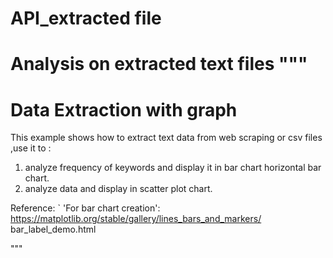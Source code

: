 # API_extracted file
 Analysis on extracted text files
"""
==============
Data Extraction with graph
==============

This example shows how to extract text data from web scraping or csv files ,use it 
to :
1) analyze frequency of keywords and display it in bar chart horizontal bar chart.
2) analyze data and display in scatter plot chart.

Reference:
`
'For bar chart creation':
https://matplotlib.org/stable/gallery/lines_bars_and_markers/
bar_label_demo.html

"""
